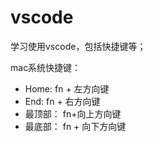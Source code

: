 # vscode

学习使用vscode，包括快捷键等；

mac系统快捷键：
* Home: fn + 左方向键
* End: fn + 右方向键
* 最顶部： fn+向上方向键
* 最底部： fn + 向下方向键
